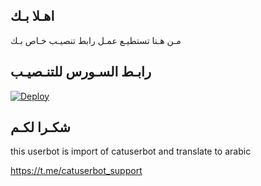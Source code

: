 ## اهـلا بـك
مـن هـنا تستطيـع عمـل رابط تنصيـب خـاص بـك

## رابـط السـورس للتنـصيـب

[![Deploy](https://www.herokucdn.com/deploy/button.svg)](https://heroku.com/deploy?template=https://github.com/vi2nn/jmthon)

## شكـرا لكـم 


this userbot is import of catuserbot and translate to arabic

https://t.me/catuserbot_support
